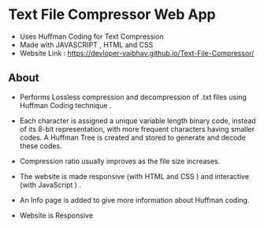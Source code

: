 <!-- Author : Vaibhav Kumar Sinha   -->

# Text File Compressor Web App

* Uses Huffman Coding for Text Compression
* Made with JAVASCRIPT , HTML and CSS
* Website Link : https://devloper-vaibhav.github.io/Text-File-Compressor/

## About

* Performs Lossless compression and decompression of .txt files using Huffman Coding technique .
* Each character is assigned a unique variable length binary code, instead of its 8-bit representation, with more frequent characters having smaller codes. A Huffman Tree is created and stored to generate and decode these codes.
* Compression ratio usually improves as the file size increases.
* The website is made responsive (with HTML and CSS ) and interactive (with JavaScript ) .
* An Info page is added to give more information about Huffman coding.

* Website is Responsive
